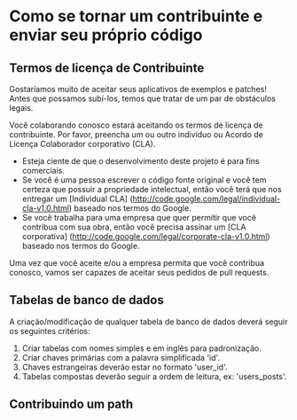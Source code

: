 # Como se tornar um contribuinte e enviar seu próprio código

## Termos de licença de Contribuinte

Gostaríamos muito de aceitar seus aplicativos de exemplos e patches!
Antes que possamos subí-los, temos que tratar de um par de obstáculos legais.

Você colaborando conosco estará aceitando os termos de licença de contribuinte.
Por favor, preencha um ou outro indivíduo ou Acordo de Licença Colaborador corporativo
(CLA).

   * Esteja ciente de que o desenvolvimento deste projeto é para fins comerciais.
   * Se você é uma pessoa escrever o código fonte original e você tem certeza que 
     possuir a propriedade intelectual, então você terá que nos entregar um [Individual CLA] (http://code.google.com/legal/individual-cla-v1.0.html) baseado nos termos do Google.
   * Se você trabalha para uma empresa que quer permitir que você contribua com sua obra, 
     então você precisa assinar um [CLA corporativa] (http://code.google.com/legal/corporate-cla-v1.0.html) 
     baseado nos termos do Google.

Uma vez que você aceite e/ou a empresa permita que você contribua conosco, vamos ser capazes
de aceitar seus pedidos de pull requests.

## Tabelas de banco de dados

A criação/modificação de qualquer tabela de banco de dados deverá seguir os seguintes critérios:

1. Criar tabelas com nomes simples e em inglês para padronização.
2. Criar chaves primárias com a palavra simplificada 'id'.
3. Chaves estrangeiras deverão estar no formato 'user_id'.
4. Tabelas compostas deverão seguir a ordem de leitura, ex: 'users_posts'.

## Contribuindo um path

